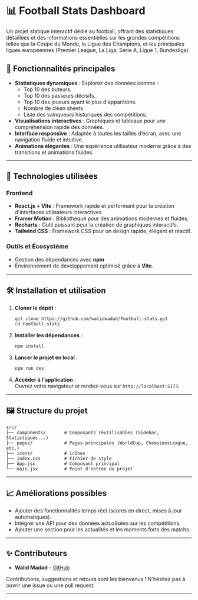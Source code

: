 # 📊 **Football Stats Dashboard**

Un projet statique interactif dédié au football, offrant des statistiques détaillées et des informations essentielles sur les grandes compétitions telles que la Coupe du Monde, la Ligue des Champions, et les principales ligues européennes (Premier League, La Liga, Serie A, Ligue 1, Bundesliga).

## 🌟 **Fonctionnalités principales**

- **Statistiques dynamiques** : Explorez des données comme :
  - Top 10 des buteurs.
  - Top 10 des passeurs décisifs.
  - Top 10 des joueurs ayant le plus d'apparitions.
  - Nombre de clean sheets.
  - Liste des vainqueurs historiques des compétitions.
- **Visualisations interactives** : Graphiques et tableaux pour une compréhension rapide des données.
- **Interface responsive** : Adaptée à toutes les tailles d’écran, avec une navigation fluide et intuitive.
- **Animations élégantes** : Une expérience utilisateur moderne grâce à des transitions et animations fluides.

---

## 🚀 **Technologies utilisées**

### **Frontend**

- **React.js + Vite** : Framework rapide et performant pour la création d'interfaces utilisateurs interactives.
- **Framer Motion** : Bibliothèque pour des animations modernes et fluides.
- **Recharts** : Outil puissant pour la création de graphiques interactifs.
- **Tailwind CSS** : Framework CSS pour un design rapide, élégant et réactif.

### **Outils et Écosystème**

- Gestion des dépendances avec **npm**
- Environnement de développement optimisé grâce à **Vite**.

---

## 🛠️ **Installation et utilisation**

1. **Cloner le dépôt** :

   ```bash
   git clone https://github.com/walidmadad/Football-stats.git
   cd Football-stats
   ```

2. **Installer les dépendances** :

   ```bash
   npm install
   ```

3. **Lancer le projet en local** :

   ```bash
   npm run dev
   ```

4. **Accéder à l'application** :  
   Ouvrez votre navigateur et rendez-vous sur `http://localhost:5173`.

---

## 🖼️ **Structure du projet**

```plaintext
src/
├── components/       # Composants réutilisables (Sidebar, Statistiques...)
├── pages/            # Pages principales (WorldCup, ChampionsLeague, etc.)
├── icons/            # icônes
├── index.css         # Fichier de style
├── App.jsx           # Composant principal
└── main.jsx          # Point d'entrée du projet
```

---

## 📈 **Améliorations possibles**

- Ajouter des fonctionnalités temps réel (scores en direct, mises à jour automatiques).
- Intégrer une API pour des données actualisées sur les compétitions.
- Ajouter une section pour les actualités et les moments forts des matchs.

---

## ✨ **Contributeurs**

- **Walid Madad** - [GitHub](https://github.com/walidmadad/)

Contributions, suggestions et retours sont les bienvenus ! N'hésitez pas à ouvrir une issue ou une pull request.

---
